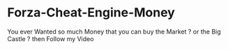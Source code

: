 # Forza-Cheat-Engine-Money
You ever Wanted so much Money that you can buy the Market ? or the Big Castle ? then Follow my Video
